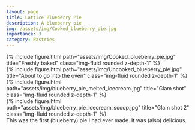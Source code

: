 ```yaml
---
layout: page
title: Lattice Blueberry Pie
description: A blueberry pie
img: /assets/img/Cooked_blueberry_pie.jpg
importance: 3
category: Pastries
---
```

<div class="row">
    <div class="col-sm mt-3 mt-md-0">
        {% include figure.html path="assets/img/Cooked_blueberry_pie.jpg" title="Freshly baked" class="img-fluid rounded z-depth-1" %}
    </div>
    <div class="col-sm mt-3 mt-md-0">
        {% include figure.html path="assets/img/Uncooked_blueberry_pie.jpg" title="About to go into the oven" class="img-fluid rounded z-depth-1" %}
    </div>
</div>
<div class="row">
    <div class="col-sm mt-3 mt-md-0">
        {% include figure.html path="assets/img/blueberry_pie_melted_icecream.jpg" title="Glam shot" class="img-fluid rounded z-depth-1" %}
    </div>
    <div class="col-sm mt-3 mt-md-0">
        {% include figure.html path="assets/img/blueberry_pie_icecream_scoop.jpg" title="Glam shot 2" class="img-fluid rounded z-depth-1" %}
    </div>
</div>
<div class="caption">
    This was the first (blueberry) pie I had ever made. It was (also) delicious.
</div>
